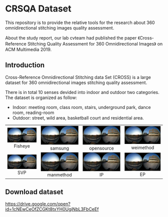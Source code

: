 # CRSQA Dataset

This repository is to provide the relative tools for the research about 360 omnidirectional stitching images quality assessment.

About the study report, our lab cvteam had published the paper 《Cross-Reference Stitching Quality Assessment for 360 Omnidirectional Images》 on ACM Multimedia 2019.

## Introduction
Cross-Reference Omnidirectional Stitching data Set (CROSS) is a large dataset for 360 omnidirectional images stitching quality assessment.

There is in total 10 senses devided into indoor and outdoor two categories. The dataset is organized as follow:
* Indoor: meeting room, class room, stairs, underground park, dance room, reading-room
* Outdoor: street, wild area, basketball court and residential area.

[//]:#![](https://github.com/Kaiwen1949/CRSQA/blob/master/Images/360_0792_lowresolution.JPG)
<table>
    <tr>
        <td ><center><img src="https://github.com/Kaiwen1949/CRSQA/blob/master/Images/360_0792_lowresolution.JPG" >Fisheye</center></td>
        <td ><center><img src="https://github.com/Kaiwen1949/CRSQA/blob/master/Images/360_0792_lowresolution.JPG">samsung</center></td>
       <td><center><img src="https://github.com/Kaiwen1949/CRSQA/blob/master/Images/360_0792_lowresolution.JPG">opensource</center></td>
       <td ><center><img src="https://github.com/Kaiwen1949/CRSQA/blob/master/Images/360_0792_lowresolution.JPG">weimethod</center></td>
</tr>
            
<tr>
        <td><center><img src="https://github.com/Kaiwen1949/CRSQA/blob/master/Images/360_0792_lowresolution.JPG">SVP</center></td>
        <td><center><img src="https://github.com/Kaiwen1949/CRSQA/blob/master/Images/360_0792_lowresolution.JPG">manmethod</center></td>
        <td><center><img src="https://github.com/Kaiwen1949/CRSQA/blob/master/Images/360_0792_lowresolution.JPG"> IP</center></td>
        <td><center><img src="https://github.com/Kaiwen1949/CRSQA/blob/master/Images/360_0792_lowresolution.JPG"> EP</center></td>
</tr>
</table>

## Download dataset
https://drive.google.com/open?id=1cNEwCeOfZCGKt8txYH0UgiNbL3FbCeEf
